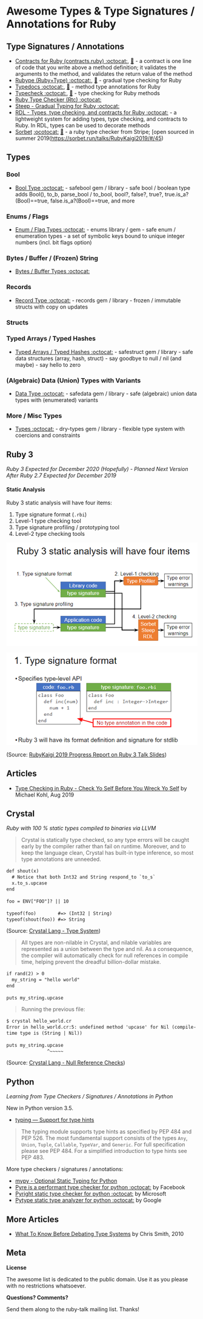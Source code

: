 
# Awesome Types & Type Signatures / Annotations for Ruby


## Type Signatures / Annotations

- [Contracts for Ruby (contracts.ruby) :octocat:](https://github.com/egonSchiele/contracts.ruby), [:gem:](https://rubygems.org/gems/contracts) - a contract is one line of code that you write above a method definition; it validates the arguments to the method, and validates the return value of the method
- [Rubype (Ruby+Type) :octocat:](https://github.com/gogotanaka/Rubype), [:gem:](https://rubygems.org/gems/rubype) - gradual type checking for Ruby
- [Typedocs :octocat:](https://github.com/todesking/typedocs), [:gem:](https://rubygems.org/gems/typedocs) - method type annotations for Ruby
- [Typecheck :octocat:](https://github.com/plexus/typecheck), [:gem:](https://rubygems.org/gems/typecheck) - type checking for Ruby methods 
- [Ruby Type Checker (Rtc) :octocat:](https://github.com/plum-umd/rtc)  
- [Steep - Gradual Typing for Ruby :octocat:](https://github.com/soutaro/steep) 
- [RDL - Types, type checking, and contracts for Ruby :octocat:](https://github.com/plum-umd/rdl) - a lightweight system for adding types, type checking, and contracts to Ruby. In RDL, types can be used to decorate methods
- [Sorbet](https://sorbet.org) [:ocotocat:](https://github.com/sorbet/sorbet) [:gem:](https://rubygems.org/gems/sorbet) - a ruby type checker from Stripe; [open sourced in summer 2019(https://sorbet.run/talks/RubyKaigi2019/#/45)



## Types

### Bool

- [Bool Type :octocat:](https://github.com/typesigs/safebool) - safebool gem / library - safe bool / boolean type adds Bool(), to_b, parse_bool / to_bool, bool?, false?, true?, true.is_a?(Bool)==true, false.is_a?(Bool)==true, and more 

### Enums / Flags

- [Enum / Flag Types :octocat:](https://github.com/typesigs/enums) - enums library / gem - safe enum / enumeration types - a set of symbolic keys bound to unique integer numbers (incl. bit flags option)

### Bytes / Buffer / (Frozen) String

- [Bytes / Buffer Types :octocat:](https://github.com/typesigs/bytes)


### Records

- [Record Type :octocat:](https://github.com/typesigs/records) - records gem / library - frozen / immutable structs with copy on updates


### Structs


### Typed Arrays / Typed Hashes

- [Typed Arrays / Typed Hashes :octocat:](https://github.com/s6ruby/safestruct) - safestruct gem / library - safe data structures (array, hash, struct) - say goodbye to null / nil (and maybe) - say hello to zero


### (Algebraic) Data (Union) Types with Variants

- [Data Type :octocat:](https://github.com/typesigs/safedata) - safedata gem / library - safe (algebraic) union data types with (enumerated) variants


### More / Misc Types

- [Types :octocat:](https://github.com/dry-rb/dry-types) - dry-types gem / library - flexible type system with coercions and constraints 




## Ruby 3  

_Ruby 3 Expected for December 2020 (Hopefully) - Planned Next Version After Ruby 2.7 Expected for December 2019_

#### Static Analysis

Ruby 3 static analysis will have four items:

1. Type signature format (`.rbi`) 
2. Level-1 type checking tool 
3. Type signature profiling / prototyping tool 
4. Level-2 type checking tools

![](i/ruby3-static-analysis.png)

![](i/ruby3-static-analysis-1.png)

(Source: [RubyKaigi 2019 Progress Report on Ruby 3 Talk Slides](https://docs.google.com/presentation/d/1z_5JT0-MJySGn6UGrtdafK1oj9kGSO5sGlTtEQJz0JU/view#slide=id.g57cf166414_14_5))


## Articles

- [Type Checking in Ruby - Check Yo Self Before You Wreck Yo Self](https://blog.appsignal.com/2019/08/27/ruby-magic-type-checking-in-ruby.html) by Michael Kohl, Aug 2019


## Crystal

_Ruby with 100 % static types compiled to binaries via LLVM_

> Crystal is statically type checked, so any type errors will be caught early by the compiler rather than fail on runtime. 
> Moreover, and to keep the language clean, Crystal has built-in type inference, so most type annotations are unneeded.

``` crystal
def shout(x)
  # Notice that both Int32 and String respond_to `to_s`
  x.to_s.upcase
end

foo = ENV["FOO"]? || 10

typeof(foo)        #=> (Int32 | String)
typeof(shout(foo)) #=> String
```

(Source: [Crystal Lang - Type System](https://crystal-lang.org/#type-system))

> All types are non-nilable in Crystal, and nilable variables are represented as a union between the type and nil. 
> As a consequence, the compiler will automatically check for null references in compile time,
> helping prevent the dreadful billion-dollar mistake.

``` crystal
if rand(2) > 0
  my_string = "hello world"
end

puts my_string.upcase
```

> Running the previous file:

```
$ crystal hello_world.cr
Error in hello_world.cr:5: undefined method 'upcase' for Nil (compile-time type is (String | Nil))

puts my_string.upcase
               ^~~~~~
```

(Source: [Crystal Lang - Null Reference Checks](https://crystal-lang.org/#null-reference-checks))



## Python

_Learning from Type Checkers / Signatures / Annotations in Python_

New in Python version 3.5.

- [typing — Support for type hints](https://docs.python.org/3/library/typing.html)

> The typing module supports type hints as specified by PEP 484 and PEP 526.
> The most fundamental support consists of the types `Any`, `Union`, `Tuple`, `Callable`, `TypeVar`, and `Generic`. 
> For full specification please see PEP 484. For a simplified introduction to type hints see PEP 483.

More type checkers / signatures / annotations:

- [mypy - Optional Static Typing for Python](http://mypy-lang.org)
- [Pyre is a performant type checker for python :octocat:](https://github.com/facebook/pyre-check) by Facebook
- [Pyright static type checker for python :octocat:](https://github.com/Microsoft/pyright) by Microsoft
- [Pytype static type analyzer for python :octocat:](https://github.com/google/pytype) by Google



## More Articles

- [What To Know Before Debating Type Systems](https://blog.steveklabnik.com/posts/2010-07-17-what-to-know-before-debating-type-systems) by Chris Smith, 2010


## Meta

**License**

The awesome list is dedicated to the public domain. Use it as you please with no restrictions whatsoever.

**Questions? Comments?**

Send them along to the ruby-talk mailing list. Thanks!
